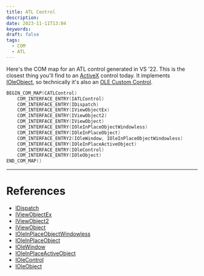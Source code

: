 ```yaml
---
title: ATL Control
description: 
date: 2023-11-11T13:04
keywords: 
draft: false
tags:
  - COM
  - ATL
---
```

Here's the COM map for an ATL control generated in VS '22.  This is the closest thing you'll find to an [ActiveX](/notes/computer/microsoft/com/activex) control today.  It implements [IOleObject](https://learn.microsoft.com/en-us/windows/win32/api/oleidl/nn-oleidl-ioleobject), so technically it's also an [OLE Custom Control](/notes/computer/microsoft/com/activex/ole-custom-control).

```C++
BEGIN_COM_MAP(CATLControl)
	COM_INTERFACE_ENTRY(IATLControl)
	COM_INTERFACE_ENTRY(IDispatch)
	COM_INTERFACE_ENTRY(IViewObjectEx)
	COM_INTERFACE_ENTRY(IViewObject2)
	COM_INTERFACE_ENTRY(IViewObject)
	COM_INTERFACE_ENTRY(IOleInPlaceObjectWindowless)
	COM_INTERFACE_ENTRY(IOleInPlaceObject)
	COM_INTERFACE_ENTRY2(IOleWindow, IOleInPlaceObjectWindowless)
	COM_INTERFACE_ENTRY(IOleInPlaceActiveObject)
	COM_INTERFACE_ENTRY(IOleControl)
	COM_INTERFACE_ENTRY(IOleObject)
END_COM_MAP()
```

---
# References

- [IDispatch](https://learn.microsoft.com/en-us/windows/win32/api/oaidl/nn-oaidl-idispatch)
- [IViewObjectEx](https://learn.microsoft.com/en-us/windows/win32/api/ocidl/nn-ocidl-iviewobjectex)
- [IViewObject2](https://learn.microsoft.com/en-us/windows/win32/api/oleidl/nn-oleidl-iviewobject2)
- [IViewObject](https://learn.microsoft.com/en-us/windows/win32/api/oleidl/nn-oleidl-iviewobject)
- [IOleInPlaceObjectWindowless](https://learn.microsoft.com/en-us/windows/win32/api/ocidl/nn-ocidl-ioleinplaceobjectwindowless)
- [IOleInPlaceObject](https://learn.microsoft.com/en-us/windows/win32/api/oleidl/nn-oleidl-ioleinplaceobject)
- [IOleWindow](https://learn.microsoft.com/en-us/windows/win32/api/oleidl/nn-oleidl-iolewindow)
- [IOleInPlaceActiveObject](https://learn.microsoft.com/en-us/windows/win32/api/oleidl/nn-oleidl-ioleinplaceactiveobject)
- [IOleControl](https://learn.microsoft.com/en-us/windows/win32/api/ocidl/nn-ocidl-iolecontrol)
- [IOleObject](https://learn.microsoft.com/en-us/windows/win32/api/oleidl/nn-oleidl-ioleobject)

